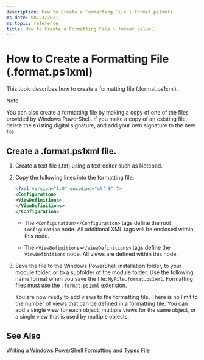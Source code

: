 ```yaml
---
description: How to Create a Formatting File (.format.ps1xml)
ms.date: 08/23/2021
ms.topic: reference
title: How to Create a Formatting File (.format.ps1xml)
---
```

# How to Create a Formatting File (.format.ps1xml)

This topic describes how to create a formatting file (.format.ps1xml).

> [!NOTE]
> You can also create a formatting file by making a copy of one of the files provided by Windows
> PowerShell. If you make a copy of an existing file, delete the existing digital signature, and add
> your own signature to the new file.

## Create a .format.ps1xml file.

1. Create a text file (.txt) using a text editor such as Notepad.

1. Copy the following lines into the formatting file.

   ```xml
   <?xml version="1.0" encoding="utf-8" ?>
   <Configuration>
   <ViewDefinitions>
   </ViewDefinitions>
   </Configuration>
   ```

   - The `<Configuration></Configuration>` tags define the root `Configuration` node. All additional
     XML tags will be enclosed within this node.

   - The `<ViewDefinitions></ViewDefinitions>` tags define the `ViewDefinitions` node. All views are
     defined within this node.

1. Save the file to the Windows PowerShell installation folder, to your module folder, or to a
   subfolder of the module folder. Use the following name format when you save the file:
   `MyFile.format.ps1xml`. Formatting files must use the `.format.ps1xml` extension.

   You are now ready to add views to the formatting file. There is no limit to the number of views
   that can be defined in a formatting file. You can add a single view for each object, multiple
   views for the same object, or a single view that is used by multiple objects.

## See Also

[Writing a Windows PowerShell Formatting and Types File](./writing-a-powershell-formatting-file.md)
